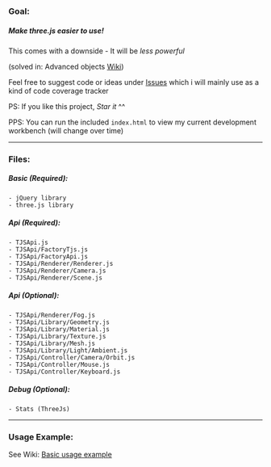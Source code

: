 ### Goal:

##### Make __three.js__ *easier to use!*

This comes with a downside - It will be *less powerful*

(solved in: Advanced objects [Wiki](https://github.com/DerDu/ThreeJsApi/wiki/Advanced-Objects))

Feel free to suggest code or ideas under [Issues](https://github.com/DerDu/ThreeJsApi/issues) which i will mainly use as a kind of code coverage tracker

PS: If you like this project, *Star it* ^^

PPS: You can run the included ``index.html`` to view my current development workbench (will change over time)

----

### Files:

##### Basic (Required):

	- jQuery library
	- three.js library

##### Api (Required):

	- TJSApi.js
	- TJSApi/FactoryTjs.js
	- TJSApi/FactoryApi.js
	- TJSApi/Renderer/Renderer.js
	- TJSApi/Renderer/Camera.js
	- TJSApi/Renderer/Scene.js

##### Api (Optional):

	- TJSApi/Renderer/Fog.js
	- TJSApi/Library/Geometry.js
	- TJSApi/Library/Material.js
	- TJSApi/Library/Texture.js
	- TJSApi/Library/Mesh.js
	- TJSApi/Library/Light/Ambient.js
	- TJSApi/Controller/Camera/Orbit.js
	- TJSApi/Controller/Mouse.js
	- TJSApi/Controller/Keyboard.js

##### Debug (Optional):

	- Stats (ThreeJs)

----

### Usage Example:

See Wiki: [Basic usage example](https://github.com/DerDu/ThreeJsApi/wiki/Basic-usage-example)
